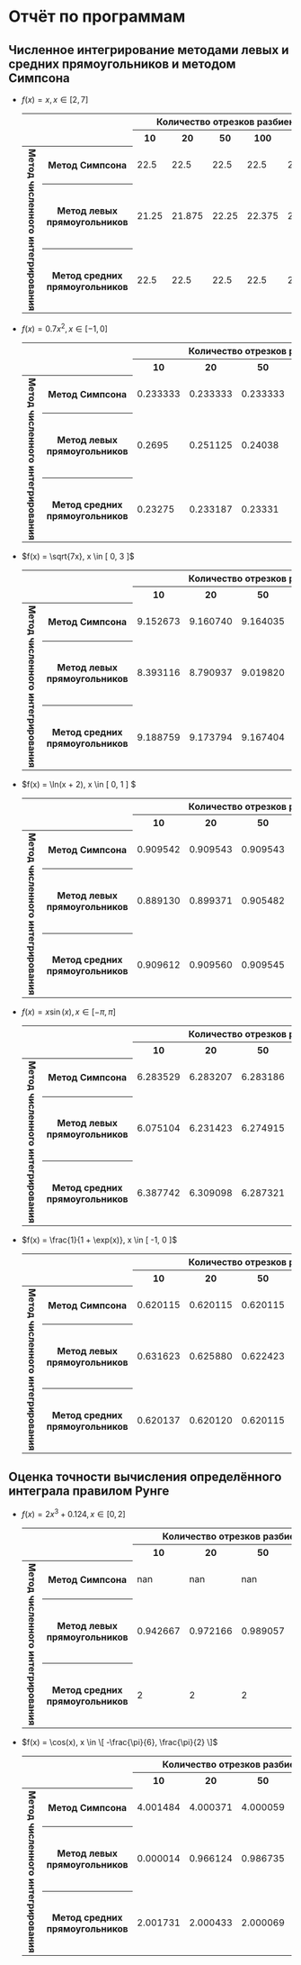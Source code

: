 # Отчёт по программам

## Численное интегрирование методами левых и средних прямоугольников и методом Симпсона

+ $f(x) = x, x \in [ 2, 7 ]$

    <table>
        <tr>
            <th rowspan="2" colspan="2"></th>
            <th colspan="5" style="text-align: center">Количество отрезков разбиения</th>
        </tr>
        <tr>
            <th>10</th>
            <th>20</th>
            <th>50</th>
            <th>100</th>
            <th>1000</th>
        </tr>
        <tr>
            <th rowspan="3" style="writing-mode: vertical-lr">Метод численного интегрирования</th>
            <th>Метод Симпсона</th>
            <td>22.5</td>
            <td>22.5</td>
            <td>22.5</td>
            <td>22.5</td>
            <td>22.5</td>
        </tr>
        <tr>
            <th>Метод левых прямоугольников</th>
            <td>21.25</td>
            <td>21.875</td>
            <td>22.25</td>
            <td>22.375</td>
            <td>22.4875</td>
        </tr>
        <tr>
            <th>Метод средних прямоугольников</th>
            <td>22.5</td>
            <td>22.5</td>
            <td>22.5</td>
            <td>22.5</td>
            <td>22.5</td>
        </tr>
    </table>

+ $f(x) = 0.7x^2, x \in [ -1, 0 ]$

    <table>
        <tr>
            <th rowspan="2" colspan="2"></th>
            <th colspan="5" style="text-align: center">Количество отрезков разбиения</th>
        </tr>
        <tr>
            <th>10</th>
            <th>20</th>
            <th>50</th>
            <th>100</th>
            <th>1000</th>
        </tr>
        <tr>
            <th rowspan="3" style="writing-mode: vertical-lr">Метод численного интегрирования</th>
            <th>Метод Симпсона</th>
            <td>0.233333</td>
            <td>0.233333</td>
            <td>0.233333</td>
            <td>0.233333</td>
            <td>0.233333</td>
        </tr>
        <tr>
            <th>Метод левых прямоугольников</th>
            <td>0.2695</td>
            <td>0.251125</td>
            <td>0.24038</td>
            <td>0.236845</td>
            <td>0.233683</td>
        </tr>
        <tr>
            <th>Метод средних прямоугольников</th>
            <td>0.23275</td>
            <td>0.233187</td>
            <td>0.23331</td>
            <td>0.233327</td>
            <td>0.233333</td>
        </tr>
    </table>

+ $f(x) = \sqrt{7x}, x \in [ 0, 3 ]$

    <table>
        <tr>
            <th rowspan="2" colspan="2"></th>
            <th colspan="5" style="text-align: center">Количество отрезков разбиения</th>
        </tr>
        <tr>
            <th>10</th>
            <th>20</th>
            <th>50</th>
            <th>100</th>
            <th>1000</th>
        </tr>
        <tr>
            <th rowspan="3" style="writing-mode: vertical-lr">Метод численного интегрирования</th>
            <th>Метод Симпсона</th>
            <td>9.152673</td>
            <td>9.160740</td>
            <td>9.164035</td>
            <td>9.164757</td>
            <td>9.165139</td>
        </tr>
        <tr>
            <th>Метод левых прямоугольников</th>
            <td>8.393116</td>
            <td>8.790937</td>
            <td>9.019820</td>
            <td>9.093612</td>
            <td>9.158188</td>
        </tr>
        <tr>
            <th>Метод средних прямоугольников</th>
            <td>9.188759</td>
            <td>9.173794</td>
            <td>9.167404</td>
            <td>9.165960</td>
            <td>9.165178</td>
        </tr>
    </table>

+ $f(x) = \ln(x + 2), x \in [ 0, 1 ] $

    <table>
        <tr>
            <th rowspan="2" colspan="2"></th>
            <th colspan="5" style="text-align: center">Количество отрезков разбиения</th>
        </tr>
        <tr>
            <th>10</th>
            <th>20</th>
            <th>50</th>
            <th>100</th>
            <th>1000</th>
        </tr>
        <tr>
            <th rowspan="3" style="writing-mode: vertical-lr">Метод численного интегрирования</th>
            <th>Метод Симпсона</th>
            <td>0.909542</td>
            <td>0.909543</td>
            <td>0.909543</td>
            <td>0.909543</td>
            <td>0.909543</td>
        </tr>
        <tr>
            <th>Метод левых прямоугольников</th>
            <td>0.889130</td>
            <td>0.899371</td>
            <td>0.905482</td>
            <td>0.907514</td>
            <td>0.909340</td>
        </tr>
        <tr>
            <th>Метод средних прямоугольников</th>
            <td>0.909612</td>
            <td>0.909560</td>
            <td>0.909545</td>
            <td>0.909543</td>
            <td>0.909543</td>
        </tr>
    </table>

+ $f(x) = x\sin(x), x \in [ -\pi, \pi ]$

    <table>
        <tr>
            <th rowspan="2" colspan="2"></th>
            <th colspan="5" style="text-align: center">Количество отрезков разбиения</th>
        </tr>
        <tr>
            <th>10</th>
            <th>20</th>
            <th>50</th>
            <th>100</th>
            <th>1000</th>
        </tr>
        <tr>
            <th rowspan="3" style="writing-mode: vertical-lr">Метод численного интегрирования</th>
            <th>Метод Симпсона</th>
            <td>6.283529</td>
            <td>6.283207</td>
            <td>6.283186</td>
            <td>6.283185</td>
            <td>6.283185</td>
        </tr>
        <tr>
            <th>Метод левых прямоугольников</th>
            <td>6.075104</td>
            <td>6.231423</td>
            <td>6.274915</td>
            <td>6.281118</td>
            <td>6.283165</td>
        </tr>
        <tr>
            <th>Метод средних прямоугольников</th>
            <td>6.387742</td>
            <td>6.309098</td>
            <td>6.287321</td>
            <td>6.284219</td>
            <td>6.283196</td>
        </tr>
    </table>

+ $f(x) = \frac{1}{1 + \exp(x)}, x \in [ -1, 0 ]$

    <table>
        <tr>
            <th rowspan="2" colspan="2"></th>
            <th colspan="5" style="text-align: center">Количество отрезков разбиения</th>
        </tr>
        <tr>
            <th>10</th>
            <th>20</th>
            <th>50</th>
            <th>100</th>
            <th>1000</th>
        </tr>
        <tr>
            <th rowspan="3" style="writing-mode: vertical-lr">Метод численного интегрирования</th>
            <th>Метод Симпсона</th>
            <td>0.620115</td>
            <td>0.620115</td>
            <td>0.620115</td>
            <td>0.620115</td>
            <td>0.620115</td>
        </tr>
        <tr>
            <th>Метод левых прямоугольников</th>
            <td>0.631623</td>
            <td>0.625880</td>
            <td>0.622423</td>
            <td>0.621269</td>
            <td>0.620230</td>
        </tr>
        <tr>
            <th>Метод средних прямоугольников</th>
            <td>0.620137</td>
            <td>0.620120</td>
            <td>0.620115</td>
            <td>0.620115</td>
            <td>0.620115</td>
        </tr>
    </table>

## Оценка точности вычисления определённого интеграла правилом Рунге

+ $f(x) = 2x^3 + 0.124, x \in [ 0, 2 ]$

    <table>
        <tr>
            <th rowspan="2" colspan="2"></th>
            <th colspan="4" style="text-align: center">Количество отрезков разбиения</th>
        </tr>
        <tr>
            <th>10</th>
            <th>20</th>
            <th>50</th>
            <th>100</th>
        </tr>
        <tr>
            <th rowspan="3" style="writing-mode: vertical-lr">Метод численного интегрирования</th>
            <th>Метод Симпсона</th>
            <td>nan</td>
            <td>nan</td>
            <td>nan</td>
            <td>nan</td>
        </tr>
        <tr>
            <th>Метод левых прямоугольников</th>
            <td>0.942667</td>
            <td>0.972166</td>
            <td>0.989057</td>
            <td>0.994559</td>
        </tr>
        <tr>
            <th>Метод средних прямоугольников</th>
            <td>2</td>
            <td>2</td>
            <td>2</td>
            <td>2</td>
        </tr>
    </table>

+ $f(x) = \cos(x), x \in \[ -\frac{\pi}{6}, \frac{\pi}{2} \]$

    <table>
        <tr>
            <th rowspan="2" colspan="2"></th>
            <th colspan="4" style="text-align: center">Количество отрезков разбиения</th>
        </tr>
        <tr>
            <th>10</th>
            <th>20</th>
            <th>50</th>
            <th>100</th>
        </tr>
        <tr>
            <th rowspan="3" style="writing-mode: vertical-lr">Метод численного интегрирования</th>
            <th>Метод Симпсона</th>
            <td>4.001484</td>
            <td>4.000371</td>
            <td>4.000059</td>
            <td>4.000059</td>
        </tr>
        <tr>
            <th>Метод левых прямоугольников</th>
            <td>0.000014</td>
            <td>0.966124</td>
            <td>0.986735</td>
            <td>0.993413</td>
        </tr>
        <tr>
            <th>Метод средних прямоугольников</th>
            <td>2.001731</td>
            <td>2.000433</td>
            <td>2.000069</td>
            <td>2.000017</td>
        </tr>
    </table>
